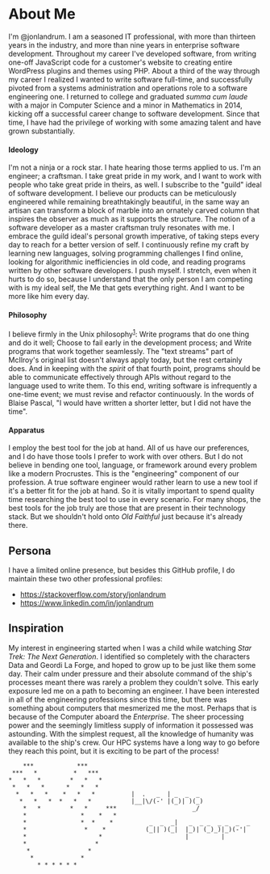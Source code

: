 # About Me

I'm @jonlandrum. I am a seasoned IT professional, with more than thirteen years in the industry, and more than nine years in enterprise software development. Throughout my career I've developed software, from writing one-off JavaScript code for a customer's website to creating entire WordPress plugins and themes using PHP. About a third of the way through my career I realized I wanted to write software full-time, and successfully pivoted from a systems administration and operations role to a software engineering one. I returned to college and graduated _summa cum laude_ with a major in Computer Science and a minor in Mathematics in 2014, kicking off a successful career change to software development. Since that time, I have had the privilege of working with some amazing talent and have grown substantially.
    
#### Ideology

I'm not a ninja or a rock star. I hate hearing those terms applied to us. I'm an engineer; a craftsman. I take great pride in my work, and I want to work with people who take great pride in theirs, as well. I subscribe to the "guild" ideal of software development. I believe our products can be meticulously engineered while remaining breathtakingly beautiful, in the same way an artisan can transform a block of marble into an ornately carved column that inspires the observer as much as it supports the structure. The notion of a software developer as a master craftsman truly resonates with me. I embrace the guild ideal's personal growth imperative, of taking steps every day to reach for a better version of self. I continuously refine my craft by learning new languages, solving programming challenges I find online, looking for algorithmic inefficiencies in old code, and reading programs written by other software developers. I push myself. I stretch, even when it hurts to do so, because I understand that the only person I am competing with is my ideal self, the Me that gets everything right. And I want to be more like him every day.

#### Philosophy

I believe firmly in the Unix philosophy<sup>[1]</sup>: Write programs that do one thing and do it well; Choose to fail early in the development process; and Write programs that work together seamlessly. The "text streams" part of McIlroy's original list doesn't always apply today, but the rest certainly does. And in keeping with the _spirit_ of that fourth point, programs should be able to communicate effectively through APIs without regard to the language used to write them. To this end, writing software is infrequently a one-time event; we must revise and refactor continuously. In the words of Blaise Pascal, "I would have written a shorter letter, but I did not have the time".

#### Apparatus

I employ the best tool for the job at hand. All of us have our preferences, and I do have those tools I prefer to work with over others. But I do not believe in bending one tool, language, or framework around every problem like a modern Procrustes. This is the "engineering" component of our profession. A true software engineer would rather learn to use a new tool if it's a better fit for the job at hand. So it is vitally important to spend quality time researching the best tool to use in every scenario. For many shops, the best tools for the job truly are those that are present in their technology stack. But we shouldn't hold onto _Old Faithful_ just because it's already there.

## Persona

I have a limited online presence, but besides this GitHub profile, I do maintain these two other professional profiles:
* https://stackoverflow.com/story/jonlandrum
* https://www.linkedin.com/in/jonlandrum

## Inspiration

My interest in engineering started when I was a child while watching _Star Trek: The Next Generation_. I identified so completely with the characters Data and Geordi La Forge, and hoped to grow up to be just like them some day. Their calm under pressure and their absolute command of the ship's processes meant there was rarely a problem they couldn't solve. This early exposure led me on a path to becoming an engineer. I have been interested in all of the engineering professions since this time, but there was something about computers that mesmerized me the most. Perhaps that is because of the Computer aboard the _Enterprise_. The sheer processing power and the seemingly limitless supply of information it possessed was astounding. With the simplest request, all the knowledge of humanity was available to the ship's crew. Our HPC systems have a long way to go before they reach this point, but it is exciting to be part of the process!


        ***            ***
     ***   *          *   ***
    *   *   *        *   *   *
     *   *   *      *   *   *
      *   *   *    *   *   *          |  .   _  | _  _  _
       *   *   *  *   *   *           |__|\/(-' |(_)| )(_)
        *   *        *   *     ***                     _/
        *               *    *   *
        *               *  *    *          _  _  _|   _  _ _  _ _  _  _
        *                *    *           (_|| )(_|  |_)| (_)_)|_)(-'|
        *                    *                       |         |
        *                   *
         *                *
          *             *
            * * * * * *

[1]: http://www.catb.org/esr/writings/taoup/html/ch01s06.html
